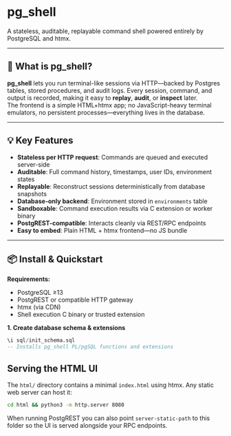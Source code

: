 # pg_shell

A stateless, auditable, replayable command shell powered entirely by PostgreSQL and htmx.

---

## 🚀 What is **pg_shell**?

**pg_shell** lets you run terminal-like sessions via HTTP—backed by Postgres tables, stored procedures, and audit logs. Every session, command, and output is recorded, making it easy to **replay**, **audit**, or **inspect** later.  
The frontend is a simple HTML+htmx app; no JavaScript-heavy terminal emulators, no persistent processes—everything lives in the database.

---

## 💡 Key Features

- **Stateless per HTTP request**: Commands are queued and executed server-side
- **Auditable**: Full command history, timestamps, user IDs, environment states
- **Replayable**: Reconstruct sessions deterministically from database snapshots
- **Database-only backend**: Environment stored in `environments` table
- **Sandboxable**: Command execution results via C extension or worker binary
- **PostgREST-compatible**: Interacts cleanly via REST/RPC endpoints
- **Easy to embed**: Plain HTML + htmx frontend—no JS bundle

---

## 📦 Install & Quickstart

**Requirements:**
- PostgreSQL ≥13
- PostgREST or compatible HTTP gateway
- htmx (via CDN)
- Shell execution C binary or trusted extension

**1. Create database schema & extensions**
```sql
\i sql/init_schema.sql
-- Installs pg_shell PL/pgSQL functions and extensions
```

## Serving the HTML UI

The `html/` directory contains a minimal `index.html` using htmx. Any
static web server can host it:

```bash
cd html && python3 -m http.server 8080
```

When running PostgREST you can also point `server-static-path` to this
folder so the UI is served alongside your RPC endpoints.
